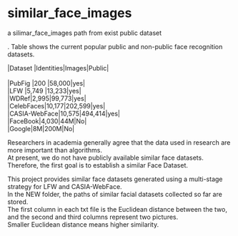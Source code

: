 # similar_face_images
a silimar_face_images path from exist public dataset<br>

. Table shows the current popular public and non-public face recognition datasets.<br>

|Dataset   |Identities|Images|Public|<br>  
|PubFig    |200        |58,000|yes|<br>
|LFW       |5,749      |13,233|yes|<br>
|WDRef|2,995|99,773|yes|<br>
|CelebFaces|10,177|202,599|yes|<br>
|CASIA-WebFace|10,575|494,414|yes|<br>
|FaceBook|4,030|44M|No|<br>
|Google|8M|200M|No|<br>

Researchers in academia generally agree that the data used in research are more important than algorithms. <br>
At present, we do not have publicly available similar face datasets. <br>
Therefore, the first goal is to establish a similar Face Dataset.<br>

This project provides similar face datasets generated using a multi-stage strategy for LFW and CASIA-WebFace.<br>
In the NEW folder, the paths of similar facial datasets collected so far are stored. <br>
The first column in each txt file is the Euclidean distance between the two, and the second and third columns represent two pictures. <br>
Smaller Euclidean distance means higher similarity.<br>
